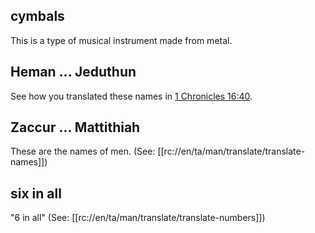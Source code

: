 ## cymbals ##

This is a type of musical instrument made from metal.

## Heman ... Jeduthun ##

See how you translated these names in [1 Chronicles 16:40](../16/40.md).

## Zaccur ... Mattithiah ##

These are the names of men. (See: [[rc://en/ta/man/translate/translate-names]])

## six in all ##

"6 in all" (See: [[rc://en/ta/man/translate/translate-numbers]])
